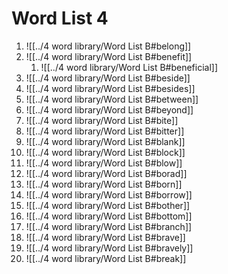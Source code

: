 # Word List 4

1. ![[../4 word library/Word List B#belong]]
2. ![[../4 word library/Word List B#benefit]]
	1. ![[../4 word library/Word List B#beneficial]]
3. ![[../4 word library/Word List B#beside]]
4. ![[../4 word library/Word List B#besides]]
5. ![[../4 word library/Word List B#between]]
6. ![[../4 word library/Word List B#beyond]]
7. ![[../4 word library/Word List B#bite]]
8. ![[../4 word library/Word List B#bitter]]
9. ![[../4 word library/Word List B#blank]]
10. ![[../4 word library/Word List B#block]]
11. ![[../4 word library/Word List B#blow]]
12. ![[../4 word library/Word List B#borad]]
13. ![[../4 word library/Word List B#born]]
14. ![[../4 word library/Word List B#borrow]]
15. ![[../4 word library/Word List B#bother]]
16. ![[../4 word library/Word List B#bottom]]
17. ![[../4 word library/Word List B#branch]]
18. ![[../4 word library/Word List B#brave]]
19. ![[../4 word library/Word List B#bravely]]
20. ![[../4 word library/Word List B#break]]